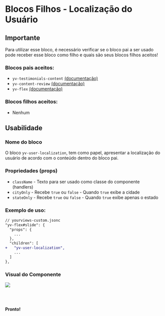 # Blocos Filhos - Localização do Usuário

## Importante

Para utilizar esse bloco, é necessário verificar se o bloco pai a ser usado pode receber esse bloco como filho e quais são seus blocos filhos aceitos!

### Blocos pais aceitos:

 - `yv-testimonials-content` [(documentação)](https://github.com/yourviewsbyhiplatform/documentacoes/blob/master/Blocos%20Filhos%20-%20Conte%C3%BAdo%20Testemunhos.md)
 - `yv-content-review` [(documentação)](https://github.com/yourviewsbyhiplatform/documentacoes/blob/master/Blocos%20Filhos%20-%20Conte%C3%BAdo%20Interno%20das%20avalia%C3%A7%C3%B5es.md)
 - `yv-flex` [(documentação)](https://github.com/yourviewsbyhiplatform/documentacoes/blob/master/Blocos%20Filhos%20-%20Flex%20Box.md)

### Blocos filhos aceitos:

- Nenhum
 
## Usabilidade

### Nome do bloco

O bloco `yv-user-localization`, tem como papel, apresentar a localização do usuário de acordo com o conteúdo dentro do bloco pai.

### Propriedades (props)

 - `className` - Texto para ser usado como classe do componente (handlers)
 - `cityOnly` - Recebe `true` ou `false` - Quando `true` exibe a cidade
 - `stateOnly` - Recebe `true` ou `false` - Quando `true` exibe apenas o estado

### Exemplo de uso:

```diff
// yourviews-custom.jsonc
"yv-flex#slide": {
  "props": {
    ...
  },
  "children": [
+   "yv-user-localization",
    ...
  ]
},
```

### Visual do Componente
![](https://i.imgur.com/xsLjzyD.png)

<br>
<br>

**Pronto!**

<!--stackedit_data:
eyJoaXN0b3J5IjpbMTM5OTk3MTA3Ml19
-->